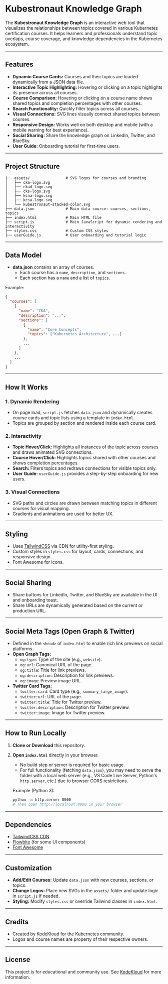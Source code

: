 # Kubestronaut Knowledge Graph

The **Kubestronaut Knowledge Graph** is an interactive web tool that visualizes the relationships between topics covered in various Kubernetes certification courses. It helps learners and professionals understand topic overlaps, course coverage, and knowledge dependencies in the Kubernetes ecosystem.

---

## Features

- **Dynamic Course Cards:** Courses and their topics are loaded dynamically from a JSON data file.
- **Interactive Topic Highlighting:** Hovering or clicking on a topic highlights its presence across all courses.
- **Course Comparison:** Hovering or clicking on a course name shows shared topics and completion percentages with other courses.
- **Search Functionality:** Quickly filter topics across all courses.
- **Visual Connections:** SVG lines visually connect shared topics between courses.
- **Responsive Design:** Works well on both desktop and mobile (with a mobile warning for best experience).
- **Social Sharing:** Share the knowledge graph on LinkedIn, Twitter, and BlueSky.
- **User Guide:** Onboarding tutorial for first-time users.

---

## Project Structure

```
├── assets/                # SVG logos for courses and branding
│   ├── cka-logo.svg
│   ├── ckad-logo.svg
│   ├── cks-logo.svg
│   ├── kcna-logo.svg
│   ├── kcsa-logo.svg
│   └── kubestronaut-stacked-color.svg
├── data.json              # Main data source: courses, sections, topics
├── index.html             # Main HTML file
├── script.js              # Main JavaScript for dynamic rendering and interactivity
├── styles.css             # Custom CSS styles
├── userGuide.js           # User onboarding and tutorial logic
```

---

## Data Model

- **data.json** contains an array of courses.
  - Each course has a `name`, `description`, and `sections`.
  - Each section has a `name` and a list of `topics`.

Example:
```json
{
  "courses": [
    {
      "name": "CKA",
      "description": "...",
      "sections": [
        {
          "name": "Core Concepts",
          "topics": ["Kubernetes Architecture", ...]
        },
        ...
      ]
    },
    ...
  ]
}
```

---

## How It Works

### 1. Dynamic Rendering
- On page load, `script.js` fetches `data.json` and dynamically creates course cards and topic lists using a template in `index.html`.
- Topics are grouped by section and rendered inside each course card.

### 2. Interactivity
- **Topic Hover/Click:** Highlights all instances of the topic across courses and draws animated SVG connections.
- **Course Hover/Click:** Highlights topics shared with other courses and shows completion percentages.
- **Search:** Filters topics and redraws connections for visible topics only.
- **User Guide:** `userGuide.js` provides a step-by-step onboarding for new users.

### 3. Visual Connections
- SVG paths and circles are drawn between matching topics in different courses for visual mapping.
- Gradients and animations are used for better UX.

---

## Styling
- Uses [TailwindCSS](https://tailwindcss.com/) via CDN for utility-first styling.
- Custom styles in `styles.css` for layout, cards, connections, and responsive design.
- Font Awesome for icons.

---

## Social Sharing
- Share buttons for LinkedIn, Twitter, and BlueSky are available in the UI and onboarding toast.
- Share URLs are dynamically generated based on the current or production URL.

---

## Social Meta Tags (Open Graph & Twitter)
- Defined in the `<head>` of `index.html` to enable rich link previews on social platforms.
- **Open Graph Tags:**
  - `og:type`: Type of the site (e.g., `website`).
  - `og:url`: Canonical URL of the page.
  - `og:title`: Title for link previews.
  - `og:description`: Description for link previews.
  - `og:image`: Preview image URL.
- **Twitter Card Tags:**
  - `twitter:card`: Card type (e.g., `summary_large_image`).
  - `twitter:url`: URL of the page.
  - `twitter:title`: Title for Twitter preview.
  - `twitter:description`: Description for Twitter preview.
  - `twitter:image`: Image for Twitter preview.

---

## How to Run Locally

1. **Clone or Download** this repository.
2. **Open `index.html`** directly in your browser.
   - No build step or server is required for basic usage.
   - For full functionality (fetching `data.json`), you may need to serve the folder with a local web server (e.g., VS Code Live Server, Python's `http.server`, etc.) due to browser CORS restrictions.

   Example (Python 3):
   ```sh
   python -m http.server 8000
   # Then open http://localhost:8000 in your browser
   ```

---

## Dependencies

- [TailwindCSS CDN](https://cdn.tailwindcss.com)
- [Flowbite](https://flowbite.com/) (for some UI components)
- [Font Awesome](https://fontawesome.com/)

---

## Customization

- **Add/Edit Courses:** Update `data.json` with new courses, sections, or topics.
- **Change Logos:** Place new SVGs in the `assets/` folder and update logic in `script.js` if needed.
- **Styling:** Modify `styles.css` or override Tailwind classes in `index.html`.

---

## Credits

- Created by [KodeKloud](https://kodekloud.com) for the Kubernetes community.
- Logos and course names are property of their respective owners.

---

## License

This project is for educational and community use. See [KodeKloud](https://kodekloud.com) for more information.
